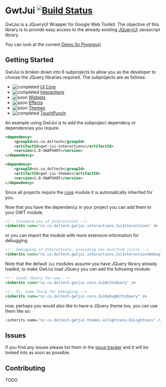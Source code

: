 # GwtJui [![Build Status](https://travis-ci.org/BenDol/gwt-jui.svg?branch=master)](https://travis-ci.org/BenDol/gwt-jui)

GwtJui is a JQueryUI Wrapper for Google Web Toolkit. The objective of this library is to provide easy access to the already existing [JQueryUI](http://jqueryui.com/) Javascript library.

You can look at the current [Demo (In Progress)](http://bendol.github.io/gwt-jui-demo/snapshot)

## Getting Started
GwtJui is broken down into 6 subprojects to allow you as the developer to choose the JQuery libraries required. The subprojects are as follows:
* ![completed](http://www.mediafire.com/file/gjm2h04hnnxc4ba/tick.png) [UI Core](http://api.jqueryui.com/category/ui-core/)
* ![completed](http://www.mediafire.com/file/gjm2h04hnnxc4ba/tick.png) [Interactions](http://api.jqueryui.com/category/interactions/)
* ![soon](http://www.mediafire.com/file/jqmrc6sbr77g7rn/timer.png) [Widgets](http://api.jqueryui.com/category/widgets/)
* ![soon](http://www.mediafire.com/file/jqmrc6sbr77g7rn/timer.png) [Effects](http://api.jqueryui.com/category/effects/)
* ![soon](http://www.mediafire.com/file/jqmrc6sbr77g7rn/timer.png) [Themes](http://jqueryui.com/themeroller/)
* ![completed](http://www.mediafire.com/file/gjm2h04hnnxc4ba/tick.png) [TouchPunch](http://touchpunch.furf.com/)

An example using GwtJui is to add the subproject dependecy or dependencies you require.
```xml
<dependency>
    <groupId>nz.co.doltech</groupId>
    <artifactId>gwt-jui-interactions</artifactId>
    <version>1.0-SNAPSHOT</version>
</dependency>

<dependency>
    <groupId>nz.co.doltech</groupId>
    <artifactId>gwt-jui-themes</artifactId>
    <version>1.0-SNAPSHOT</version>
</dependency>
```
Since all projects require the [core](https://github.com/BenDol/gwt-jui/tree/master/jui-core) module it is automatically inherited for you.

Now that you have the dependency in your project you can add them to your GWT module.
```xml
<!-- Standard use of Interactions -->
<inherits name="nz.co.doltech.gwtjui.interactions.JuiInteractions" />
```
or you can import the module with more extensive information for debugging.
```xml
<!-- Debugging of Interactions, providing non-minified js/css -->
<inherits name="nz.co.doltech.gwtjui.interactions.JuiInteractionsDebug" />
```
Note that the default `Jui` modules assume you have JQuery library already loaded, to make GwtJui load JQuery you can add the following module:
```xml
<!-- Loads JQuery for you -->
<inherits name="nz.co.doltech.gwtjui.core.JuiWithJQuery" />

<!-- Or, same thing for Debugging -->
<inherits name="nz.co.doltech.gwtjui.core.JuiDebugWithJQuery" />
```

now, perhaps you would also like to have a JQuery theme too, you can use them like so:
```java
<inherits name="nz.co.doltech.gwtjui.themes.uilightness.UiLightness" />
```

## Issues
If you find any issues please list them in the [issue tracker](https://github.com/BenDol/gwt-jui/issues) and it will be looked into as soon as possible.

## Contributing
TODO
